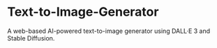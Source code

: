 # Text-to-Image-Generator
A web-based AI-powered text-to-image generator using DALL·E 3 and Stable Diffusion.
